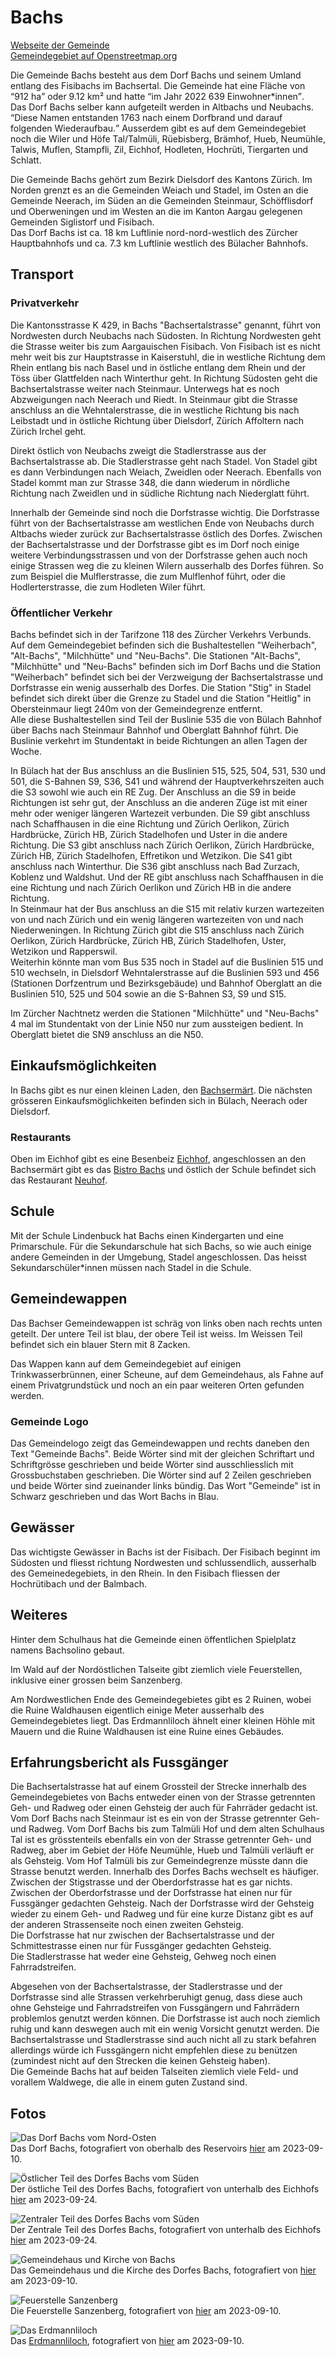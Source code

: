 # Bachs

[Webseite der Gemeinde](https://www.bachs.ch)  
[Gemeindegebiet auf Openstreetmap.org](https://www.openstreetmap.org/relation/1682085)

Die Gemeinde Bachs besteht aus dem Dorf Bachs und seinem Umland entlang des Fisibachs im Bachsertal. Die Gemeinde hat eine Fläche von <q cite="https://www.bachs.ch/statistisches-steuerfuesse/">912 ha</q> oder 9.12 km² und hatte <q cite="https://www.bachs.ch/statistisches-steuerfuesse/">im Jahr 2022 639 Einwohner\*innen</q>.  
Das Dorf Bachs selber kann aufgeteilt werden in Altbachs und Neubachs. <q cite="https://www.bachs.ch/geschichte/">Diese Namen entstanden 1763 nach einem Dorfbrand und darauf folgenden Wiederaufbau.</q> Ausserdem gibt es auf dem Gemeindegebiet noch die Wiler und Höfe Tal/Talmüli, Rüebisberg, Brämhof, Hueb, Neumühle, Talwis, Muflen, Stampfli, Zil, Eichhof, Hodleten, Hochrüti, Tiergarten und Schlatt.

Die Gemeinde Bachs gehört zum Bezirk Dielsdorf des Kantons Zürich. Im Norden grenzt es an die Gemeinden Weiach und Stadel, im Osten an die Gemeinde Neerach, im Süden an die Gemeinden Steinmaur, Schöfflisdorf und Oberweningen und im Westen an die im Kanton Aargau gelegenen Gemeinden Siglistorf und Fisibach.  
Das Dorf Bachs ist ca. 18 km Luftlinie nord-nord-westlich des Zürcher Hauptbahnhofs und ca. 7.3 km Luftlinie westlich des Bülacher Bahnhofs.

## Transport

### Privatverkehr

Die Kantonsstrasse K 429, in Bachs "Bachsertalstrasse" genannt, führt von Nordwesten durch Neubachs nach Südosten. In Richtung Nordwesten geht die Strasse weiter bis zum Aargauischen Fisibach. Von Fisibach ist es nicht mehr weit bis zur Hauptstrasse in Kaiserstuhl, die in westliche Richtung dem Rhein entlang bis nach Basel und in östliche entlang dem Rhein und der Töss über Glattfelden nach Winterthur geht. In Richtung Südosten geht die Bachsertalstrasse weiter nach Steinmaur. Unterwegs hat es noch Abzweigungen nach Neerach und Riedt. In Steinmaur gibt die Strasse anschluss an die Wehntalerstrasse, die in westliche Richtung bis nach Leibstadt und in östliche Richtung über Dielsdorf, Zürich Affoltern nach Zürich Irchel geht.

Direkt östlich von Neubachs zweigt die Stadlerstrasse aus der Bachsertalstrasse ab. Die Stadlerstrasse geht nach Stadel. Von Stadel gibt es dann Verbindungen nach Weiach, Zweidlen oder Neerach. Ebenfalls von Stadel kommt man zur Strasse 348, die dann wiederum in nördliche Richtung nach Zweidlen und in südliche Richtung nach Niederglatt führt.

Innerhalb der Gemeinde sind noch die Dorfstrasse wichtig. Die Dorfstrasse führt von der Bachsertalstrasse am westlichen Ende von Neubachs durch Altbachs wieder zurück zur Bachsertalstrasse östlich des Dorfes. Zwischen der Bachsertalstrasse und der Dorfstrasse gibt es im Dorf noch einige weitere Verbindungsstrassen und von der Dorfstrasse gehen auch noch einige Strassen weg die zu kleinen Wilern ausserhalb des Dorfes führen. So zum Beispiel die Mulflerstrasse, die zum Mulflenhof führt, oder die Hodlerterstrasse, die zum Hodleten Wiler führt.

### Öffentlicher Verkehr

Bachs befindet sich in der Tarifzone 118 des Zürcher Verkehrs Verbunds. Auf dem Gemeindegebiet befinden sich die Bushaltestellen "Weiherbach", "Alt-Bachs", "Milchhütte" und "Neu-Bachs". Die Stationen "Alt-Bachs", "Milchhütte" und "Neu-Bachs" befinden sich im Dorf Bachs und die Station "Weiherbach" befindet sich bei der Verzweigung der Bachsertalstrasse und Dorfstrasse ein wenig ausserhalb des Dorfes. Die Station "Stig" in Stadel befindet sich direkt über die Grenze zu Stadel und die Station "Heitlig" in Obersteinmaur liegt 240m von der Gemeindegrenze entfernt.  
Alle diese Bushaltestellen sind Teil der Buslinie 535 die von Bülach Bahnhof über Bachs nach Steinmaur Bahnhof und Oberglatt Bahnhof führt. Die Buslinie verkehrt im Stundentakt in beide Richtungen an allen Tagen der Woche.

In Bülach hat der Bus anschluss an die Buslinien 515, 525, 504, 531, 530 und 501, die S-Bahnen S9, S36, S41 und während der Hauptverkehrszeiten auch die S3 sowohl wie auch ein RE Zug. Der Anschluss an die S9 in beide Richtungen ist sehr gut, der Anschluss an die anderen Züge ist mit einer mehr oder weniger längeren Wartezeit verbunden. Die S9 gibt anschluss nach Schaffhausen in die eine Richtung und Zürich Oerlikon, Zürich Hardbrücke, Zürich HB, Zürich Stadelhofen und Uster in die andere Richtung. Die S3 gibt anschluss nach Zürich Oerlikon, Zürich Hardbrücke, Zürich HB, Zürich Stadelhofen, Effretikon und Wetzikon. Die S41 gibt anschluss nach Winterthur. Die S36 gibt anschluss nach Bad Zurzach, Koblenz und Waldshut. Und der RE gibt anschluss nach Schaffhausen in die eine Richtung und nach Zürich Oerlikon und Zürich HB in die andere Richtung.  
In Steinmaur hat der Bus anschluss an die S15 mit relativ kurzen wartezeiten von und nach Zürich und ein wenig längeren wartezeiten von und nach Niederweningen. In Richtung Zürich gibt die S15 anschluss nach Zürich Oerlikon, Zürich Hardbrücke, Zürich HB, Zürich Stadelhofen, Uster, Wetzikon und Rapperswil.  
Weiterhin könnte man vom Bus 535 noch in Stadel auf die Buslinien 515 und 510 wechseln, in Dielsdorf Wehntalerstrasse auf die Buslinien 593 und 456 (Stationen Dorfzentrum und Bezirksgebäude) und Bahnhof Oberglatt an die Buslinien 510, 525 und 504 sowie an die S-Bahnen S3, S9 und S15.

Im Zürcher Nachtnetz werden die Stationen "Milchhütte" und "Neu-Bachs" 4 mal im Stundentakt von der Linie N50 nur zum aussteigen bedient. In Oberglatt bietet die SN9 anschluss an die N50.

## Einkaufsmöglichkeiten

In Bachs gibt es nur einen kleinen Laden, den [Bachsermärt](https://www.bachsermaert.ch/). Die nächsten grösseren Einkaufsmöglichkeiten befinden sich in Bülach, Neerach oder Dielsdorf.

### Restaurants

Oben im Eichhof gibt es eine Besenbeiz [Eichhof](https://besenbeiz-eichhof.ch/), angeschlossen an den Bachsermärt gibt es das [Bistro Bachs](https://www.bachsermaert.ch/bistro-bachs/) und östlich der Schule befindet sich das Restaurant [Neuhof](https://www.neuhofbachs.com/).

## Schule

Mit der Schule Lindenbuck hat Bachs einen Kindergarten und eine Primarschule. Für die Sekundarschule hat sich Bachs, so wie auch einige andere Gemeinden in der Umgebung, Stadel angeschlossen. Das heisst Sekundarschüler\*innen müssen nach Stadel in die Schule.

## Gemeindewappen

Das Bachser Gemeindewappen ist schräg von links oben nach rechts unten geteilt. Der untere Teil ist blau, der obere Teil ist weiss. Im Weissen Teil befindet sich ein blauer Stern mit 8 Zacken.

Das Wappen kann auf dem Gemeindegebiet auf einigen Trinkwasserbrünnen, einer Scheune, auf dem Gemeindehaus, als Fahne auf einem Privatgrundstück und noch an ein paar weiteren Orten gefunden werden.

### Gemeinde Logo

Das Gemeindelogo zeigt das Gemeindewappen und rechts daneben den Text "Gemeinde Bachs". Beide Wörter sind mit der gleichen Schriftart und Schriftgrösse geschrieben und beide Wörter sind ausschliesslich mit Grossbuchstaben geschrieben. Die Wörter sind auf 2 Zeilen geschrieben und beide Wörter sind zueinander links bündig. Das Wort "Gemeinde" ist in Schwarz geschrieben und das Wort Bachs in Blau.

## Gewässer

Das wichtigste Gewässer in Bachs ist der Fisibach. Der Fisibach beginnt im Südosten und fliesst richtung Nordwesten und schlussendlich, ausserhalb des Gemeinedegebiets, in den Rhein. In den Fisibach fliessen der Hochrütibach und der Balmbach.

## Weiteres

Hinter dem Schulhaus hat die Gemeinde einen öffentlichen Spielplatz namens Bachsolino gebaut.

Im Wald auf der Nordöstlichen Talseite gibt ziemlich viele Feuerstellen, inklusive einer grossen beim Sanzenberg.

Am Nordwestlichen Ende des Gemeindegebietes gibt es 2 Ruinen, wobei die Ruine Waldhausen eigentlich einige Meter ausserhalb des Gemeindegebietes liegt. Das Erdmannliloch ähnelt einer kleinen Höhle mit Mauern und die Ruine Waldhausen ist eine Ruine eines Gebäudes.

## Erfahrungsbericht als Fussgänger

Die Bachsertalstrasse hat auf einem Grossteil der Strecke innerhalb des Gemeindegebietes von Bachs entweder einen von der Strasse getrennten Geh- und Radweg oder einen Gehsteig der auch für Fahrräder gedacht ist. Vom Dorf Bachs nach Steinmaur ist es ein von der Strasse getrennter Geh- und Radweg. Vom Dorf Bachs bis zum Talmüli Hof und dem alten Schulhaus Tal ist es grösstenteils ebenfalls ein von der Strasse getrennter Geh- und Radweg, aber im Gebiet der Höfe Neumühle, Hueb und Talmüli verläuft er als Gehsteig. Vom Hof Talmüli bis zur Gemeindegrenze müsste dann die Strasse benutzt werden. Innerhalb des Dorfes Bachs wechselt es häufiger. Zwischen der Stigstrasse und der Oberdorfstrasse hat es gar nichts. Zwischen der Oberdorfstrasse und der Dorfstrasse hat einen nur für Fussgänger gedachten Gehsteig. Nach der Dorfstrasse wird der Gehsteig wieder zu einem Geh- und Radweg und für eine kurze Distanz gibt es auf der anderen Strassenseite noch einen zweiten Gehsteig.  
Die Dorfstrasse hat nur zwischen der Bachsertalstrasse und der Schmittestrasse einen nur für Fussgänger gedachten Gehsteig.  
Die Stadlerstrasse hat weder eine Gehsteig, Gehweg noch einen Fahrradstreifen.

Abgesehen von der Bachsertalstrasse, der Stadlerstrasse und der Dorfstrasse sind alle Strassen verkehrberuhigt genug, dass diese auch ohne Gehsteige und Fahrradstreifen von Fussgängern und Fahrrädern problemlos genutzt werden können. Die Dorfstrasse ist auch noch ziemlich ruhig und kann deswegen auch mit ein wenig Vorsicht genutzt werden. Die Bachsertalstrasse und Stadlerstrasse sind auch nicht all zu stark befahren allerdings würde ich Fussgängern nicht empfehlen diese zu benützen (zumindest nicht auf den Strecken die keinen Gehsteig haben).  
Die Gemeinde Bachs hat auf beiden Talseiten ziemlich viele Feld- und vorallem Waldwege, die alle in einem guten Zustand sind.

## Fotos

![Das Dorf Bachs vom Nord-Osten](../../images/Bachs/Bachs_north-east.jpg)  
Das Dorf Bachs, fotografiert von oberhalb des Reservoirs [hier](https://www.openstreetmap.org/search?whereami=1&amp;query=47.53029%2C8.44544#map=19/47.53029/8.44544) am 2023-09-10.

![Östlicher Teil des Dorfes Bachs vom Süden](../../images/Bachs/Bachs_south_1.jpg)  
Der östliche Teil des Dorfes Bachs, fotografiert von unterhalb des Eichhofs [hier](https://www.openstreetmap.org/search?whereami=1&amp;query=47.52182%2C8.43686#map=19/47.52182/8.43686) am 2023-09-24.

![Zentraler Teil des Dorfes Bachs vom Süden](../../images/Bachs/Bachs_south_2.jpg)  
Der Zentrale Teil des Dorfes Bachs, fotografiert von unterhalb des Eichhofs [hier](https://www.openstreetmap.org/search?whereami=1&amp;query=47.52209%2C8.43666#map=19/47.52209/8.43666) am 2023-09-24.

![Gemeindehaus und Kirche von Bachs](../../images/Bachs/Community_hall.jpg)  
Das Gemeindehaus und die Kirche des Dorfes Bachs, fotografiert von [hier](https://www.openstreetmap.org/search?whereami=1&amp;query=47.52475%2C8.43961#map=19/47.52475/8.43961) am 2023-09-10.

![Feuerstelle Sanzenberg](../../images/Bachs/Sanzenberg.jpg)  
Die Feuerstelle Sanzenberg, fotografiert von [hier](https://www.openstreetmap.org/search?whereami=1&amp;query=47.54571%2C8.41745#map=19/47.54571/8.41745) am 2023-09-10.

![Das Erdmannliloch](../../images/Bachs/Erdmannliloch.jpg)  
Das [Erdmannliloch](https://www.openstreetmap.org/node/6419670946), fotografiert von [hier](https://www.openstreetmap.org/search?whereami=1&amp;query=47.54215%2C8.41353#map=19/47.54215/8.41353) am 2023-09-10.
